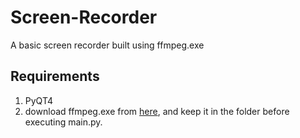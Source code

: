 # Screen-Recorder
A basic screen recorder built using ffmpeg.exe

## Requirements
1. PyQT4
2. download ffmpeg.exe from <a href="https://ffmpeg.zeranoe.com/builds/">here</a>, and keep it in the folder before executing main.py.
